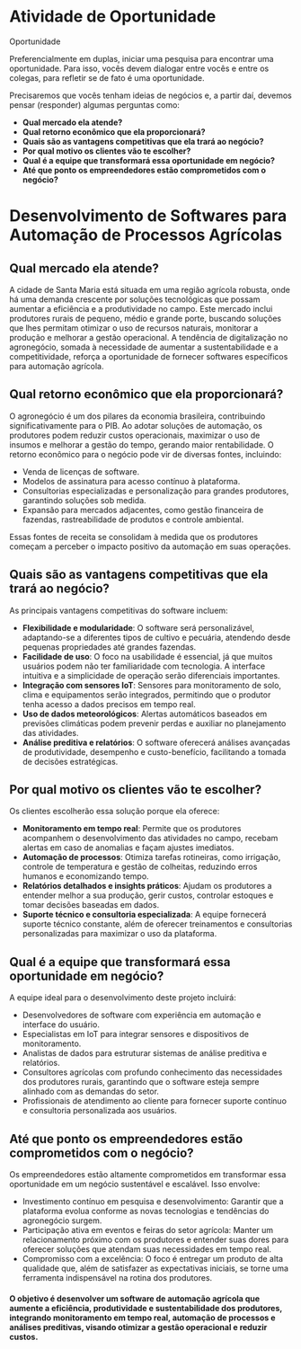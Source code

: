 # Atividade de Oportunidade

Oportunidade

Preferencialmente em duplas, iniciar uma pesquisa para encontrar uma oportunidade. Para isso, vocês devem dialogar entre vocês e entre os colegas, para refletir se de fato é uma oportunidade.

Precisaremos que vocês tenham ideias de negócios e, a partir daí, devemos pensar (responder) algumas perguntas como:

- **Qual mercado ela atende?**
- **Qual retorno econômico que ela proporcionará?**
- **Quais são as vantagens competitivas que ela trará ao negócio?**
- **Por qual motivo os clientes vão te escolher?**
- **Qual é a equipe que transformará essa oportunidade em negócio?**
- **Até que ponto os empreendedores estão comprometidos com o negócio?**



# Desenvolvimento de Softwares para Automação de Processos Agrícolas

## Qual mercado ela atende?
A cidade de Santa Maria está situada em uma região agrícola robusta, onde há uma demanda crescente por soluções tecnológicas que possam aumentar a eficiência e a produtividade no campo. Este mercado inclui produtores rurais de pequeno, médio e grande porte, buscando soluções que lhes permitam otimizar o uso de recursos naturais, monitorar a produção e melhorar a gestão operacional. A tendência de digitalização no agronegócio, somada à necessidade de aumentar a sustentabilidade e a competitividade, reforça a oportunidade de fornecer softwares específicos para automação agrícola.

## Qual retorno econômico que ela proporcionará?
O agronegócio é um dos pilares da economia brasileira, contribuindo significativamente para o PIB. Ao adotar soluções de automação, os produtores podem reduzir custos operacionais, maximizar o uso de insumos e melhorar a gestão do tempo, gerando maior rentabilidade. O retorno econômico para o negócio pode vir de diversas fontes, incluindo:

- Venda de licenças de software.
- Modelos de assinatura para acesso contínuo à plataforma.
- Consultorias especializadas e personalização para grandes produtores, garantindo soluções sob medida.
- Expansão para mercados adjacentes, como gestão financeira de fazendas, rastreabilidade de produtos e controle ambiental.

Essas fontes de receita se consolidam à medida que os produtores começam a perceber o impacto positivo da automação em suas operações.

## Quais são as vantagens competitivas que ela trará ao negócio?
As principais vantagens competitivas do software incluem:

- **Flexibilidade e modularidade**: O software será personalizável, adaptando-se a diferentes tipos de cultivo e pecuária, atendendo desde pequenas propriedades até grandes fazendas.
- **Facilidade de uso**: O foco na usabilidade é essencial, já que muitos usuários podem não ter familiaridade com tecnologia. A interface intuitiva e a simplicidade de operação serão diferenciais importantes.
- **Integração com sensores IoT**: Sensores para monitoramento de solo, clima e equipamentos serão integrados, permitindo que o produtor tenha acesso a dados precisos em tempo real.
- **Uso de dados meteorológicos**: Alertas automáticos baseados em previsões climáticas podem prevenir perdas e auxiliar no planejamento das atividades.
- **Análise preditiva e relatórios**: O software oferecerá análises avançadas de produtividade, desempenho e custo-benefício, facilitando a tomada de decisões estratégicas.

## Por qual motivo os clientes vão te escolher?
Os clientes escolherão essa solução porque ela oferece:

- **Monitoramento em tempo real**: Permite que os produtores acompanhem o desenvolvimento das atividades no campo, recebam alertas em caso de anomalias e façam ajustes imediatos.
- **Automação de processos**: Otimiza tarefas rotineiras, como irrigação, controle de temperatura e gestão de colheitas, reduzindo erros humanos e economizando tempo.
- **Relatórios detalhados e insights práticos**: Ajudam os produtores a entender melhor a sua produção, gerir custos, controlar estoques e tomar decisões baseadas em dados.
- **Suporte técnico e consultoria especializada**: A equipe fornecerá suporte técnico constante, além de oferecer treinamentos e consultorias personalizadas para maximizar o uso da plataforma.

## Qual é a equipe que transformará essa oportunidade em negócio?
A equipe ideal para o desenvolvimento deste projeto incluirá:

- Desenvolvedores de software com experiência em automação e interface do usuário.
- Especialistas em IoT para integrar sensores e dispositivos de monitoramento.
- Analistas de dados para estruturar sistemas de análise preditiva e relatórios.
- Consultores agrícolas com profundo conhecimento das necessidades dos produtores rurais, garantindo que o software esteja sempre alinhado com as demandas do setor.
- Profissionais de atendimento ao cliente para fornecer suporte contínuo e consultoria personalizada aos usuários.

## Até que ponto os empreendedores estão comprometidos com o negócio?
Os empreendedores estão altamente comprometidos em transformar essa oportunidade em um negócio sustentável e escalável. Isso envolve:

- Investimento contínuo em pesquisa e desenvolvimento: Garantir que a plataforma evolua conforme as novas tecnologias e tendências do agronegócio surgem.
- Participação ativa em eventos e feiras do setor agrícola: Manter um relacionamento próximo com os produtores e entender suas dores para oferecer soluções que atendam suas necessidades em tempo real.
- Compromisso com a excelência: O foco é entregar um produto de alta qualidade que, além de satisfazer as expectativas iniciais, se torne uma ferramenta indispensável na rotina dos produtores.

#### O objetivo é desenvolver um software de automação agrícola que aumente a eficiência, produtividade e sustentabilidade dos produtores, integrando monitoramento em tempo real, automação de processos e análises preditivas, visando otimizar a gestão operacional e reduzir custos.
